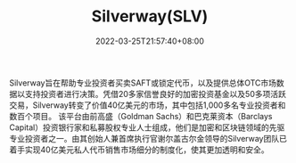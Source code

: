 ﻿---
weight: 
title: "Silverway(SLV)"
description: "Silverway旨在帮助专业投资者买卖SAFT或锁定代币，以及提供总体OTC市场数据以支持投资者进行决策"
date: 2022-03-25T21:57:40+08:00
lastmod: 2022-03-25T16:45:40+08:00
draft: false
authors: ["Metabd"]
featuredImage: "silverwayslv.webp"
link: ""
tags: ["数字代币","Silverway(SLV)"]
categories: ["navigation"]
navigation: ["数字代币"]
lightgallery: true
toc: true
pinned: false
recommend: false
recommend1: false
---
Silverway旨在帮助专业投资者买卖SAFT或锁定代币，以及提供总体OTC市场数据以支持投资者进行决策。凭借20多家信誉良好的加密投资基金以及50多项活跃交易，Silverway转变了价值40亿美元的市场，其中包括1,000多名专业投资者和数百个项目。
该平台由前高盛（Goldman Sachs）和巴克莱资本（Barclays Capital）投资银行家和私募股权专业人士组成，他们是加密和区块链领域的先驱专业投资者之一。由其创始人兼首席执行官谢尔盖古尔金领导的Silverway团队已着手实现40亿美元私人代币销售市场细分的制度化，使其更加透明和安全。
